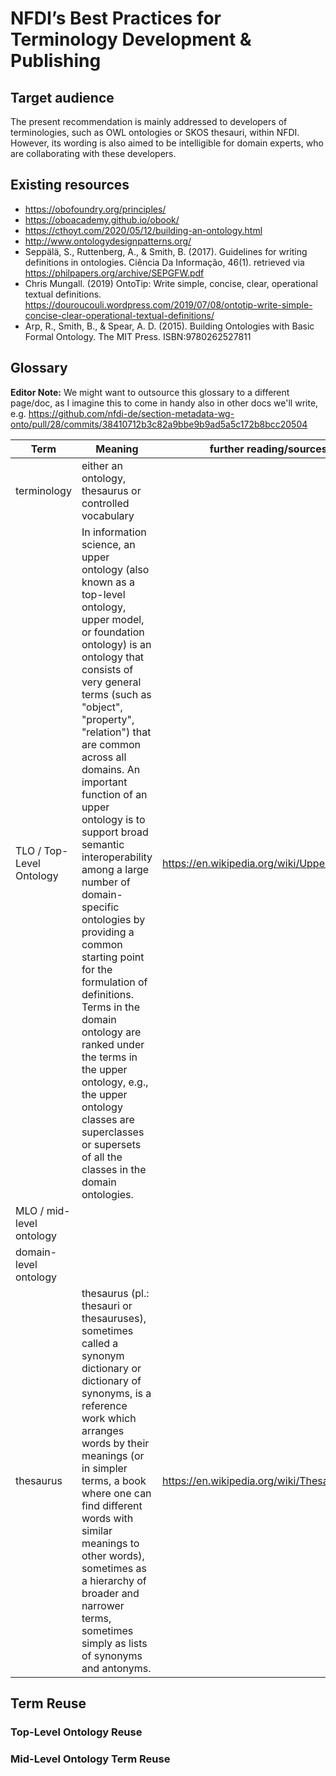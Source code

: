 # NFDI’s Best Practices for Terminology Development & Publishing

## Target audience
The present recommendation is mainly addressed to developers of terminologies, such as OWL ontologies or SKOS 
thesauri, within NFDI. However, its wording is also aimed to be intelligible for domain experts, who are 
collaborating with these developers.

## Existing resources
* https://obofoundry.org/principles/
* https://oboacademy.github.io/obook/
* https://cthoyt.com/2020/05/12/building-an-ontology.html
* http://www.ontologydesignpatterns.org/
* Seppälä, S., Ruttenberg, A., & Smith, B. (2017). Guidelines for writing definitions in ontologies. Ciência Da Informação, 46(1). retrieved via https://philpapers.org/archive/SEPGFW.pdf
* Chris Mungall. (2019) OntoTip: Write simple, concise, clear, operational textual definitions. https://douroucouli.wordpress.com/2019/07/08/ontotip-write-simple-concise-clear-operational-textual-definitions/
* Arp, R., Smith, B., & Spear, A. D. (2015). Building Ontologies with Basic Formal Ontology. The MIT Press. ISBN:9780262527811

## Glossary
**Editor Note:** We might want to outsource this glossary to a different page/doc, as I imagine this to come in 
handy also in other docs we'll write, e.g. https://github.com/nfdi-de/section-metadata-wg-onto/pull/28/commits/38410712b3c82a9bbe9b9ad5a5c172b8bcc20504


| Term | Meaning | further reading/sources                      |
|------|---------|----------------------------------------------|
| terminology       | either an ontology, thesaurus or controlled vocabulary |    | 
| TLO / Top-Level Ontology | In information science, an upper ontology (also known as a top-level ontology, upper model, or foundation ontology) is an ontology that consists of very general terms (such as "object", "property", "relation") that are common across all domains. An important function of an upper ontology is to support broad semantic interoperability among a large number of domain-specific ontologies by providing a common starting point for the formulation of definitions. Terms in the domain ontology are ranked under the terms in the upper ontology, e.g., the upper ontology classes are superclasses or supersets of all the classes in the domain ontologies. | https://en.wikipedia.org/wiki/Upper_ontology |
| MLO / mid-level ontology |                                                                                                                                                                                                                                                                                                                                                                                                                                                                                                                                                                                                                                                           |                                              | 
| domain-level ontology |                                                                                                                                                                                                                                                                                                                                                                                                                                                                                                                                                                                                                                                           |                                              | 
| thesaurus         | thesaurus (pl.: thesauri or thesauruses), sometimes called a synonym dictionary or dictionary of synonyms, is a reference work which arranges words by their meanings (or in simpler terms, a book where one can find different words with similar meanings to other words), sometimes as a hierarchy of broader and narrower terms, sometimes simply as lists of synonyms and antonyms.                                                                                                                                                                                                                                                                  | https://en.wikipedia.org/wiki/Thesaurus      | 

## Term Reuse
### Top-Level Ontology Reuse
### Mid-Level Ontology Term Reuse